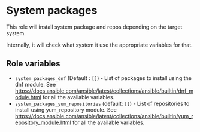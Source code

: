 # System packages

This role will install system package and repos depending on the target system.

Internally, it will check what system it use the appropriate variables for that.


## Role variables

- `system_packages_dnf` (Default : `[]`) - List of packages to install using the dnf module. See <https://docs.ansible.com/ansible/latest/collections/ansible/builtin/dnf_module.html> for all the available variables.
- `system_packages_yum_repositories` (default: `[]`) - List of repositories to install using yum_repository module. See <https://docs.ansible.com/ansible/latest/collections/ansible/builtin/yum_repository_module.html> for all the available variables.
